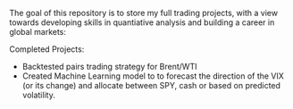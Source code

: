 The goal of this repository is to store my full trading projects, with a view towards developing skills in quantiative analysis and building a career in global markets:

Completed Projects:
- Backtested pairs trading strategy for Brent/WTI
- Created Machine Learning model to to forecast the direction of the VIX (or its change) and allocate between SPY, cash or based on predicted volatility.
  
